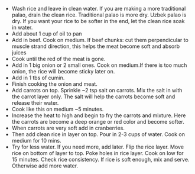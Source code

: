- Wash rice and leave in clean water. If you are making a more traditional palao, drain the clean rice. Traditional palao is more dry. Uzbek palao is dry. If you want your rice to be softer in the end, let the clean rice soak in water.
- Add about 1 cup of oil to pan
- Add in beef. Cook on medium. If beef chunks: cut them perpendicular to muscle strand direction, this helps the meat become soft and absorb juices
- Cook until the red of the meat is gone.
- Add in 1 big onion or 2 small ones. Cook on medium.If there is too much onion, the rice will become sticky later on.
- Add in 1 tbs of cumin.
- Finish cooking the onion and meat.
- Add carrots on top. Sprinkle ~2 tsp salt on carrots. Mix the salt in with the carrot layer only.
The salt will help the carrots become soft and release their water.
- Cook like this on medium ~5 minutes.
- Increase the heat to high and begin to fry the carrots and mixture. Here the carrots are become a deep orange or red color and become softer.
- When carrots are very soft add in cranberries.
- Then add clean rice in layer on top. Pour in 2-3 cups of water. Cook on medium for 10 mins.
- Try for less water. If you need more, add later.
 Flip the rice layer. Move rice on bottom of layer to top. Poke holes in rice layer. Cook on low for 15 minutes.
 Check rice consistency. If rice is soft enough, mix and serve. Otherwise add more water.

